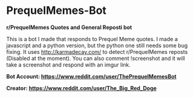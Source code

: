 # PrequelMemes-Bot
**r/PrequelMemes Quotes and General Reposti bot**

This is a bot I made that responds to Prequel Meme quotes.  I made a javascript and a python version, but the python one still needs some bug fixing. It uses http://karmadecay.com/ to detect r/PrequelMemes reposts (Disabled at the moment). You can also comment !screenshot and it will take a screenshot and respond with an imgur link.

**Bot Account: https://www.reddit.com/user/ThePrequelMemesBot**

**Creator: https://www.reddit.com/user/The_Big_Red_Doge**
